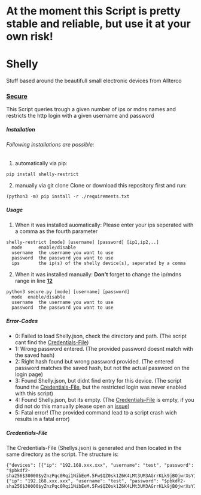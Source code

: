 # At the moment this Script is pretty stable and reliable, but use it at your own risk!

# Shelly
Stuff based around the beautifull small electronic devices from Allterco

### [Secure](Scripts/secure.py)
This Script queries trough a given number of ips or mdns names and restricts the http login with a given username and password

##### Installation
###### Following installations are possible:
1. automatically via pip:
```
pip install shelly-restrict
```
2. manually via git clone
Clone or download this repository first and run:
```
(python3 -m) pip install -r ./requirements.txt
```

##### Usage
1. When it was installed auomatically:
Please enter your ips seperated with a comma as the fourth parameter
```
shelly-restrict [mode] [username] [password] [ip1,ip2,..]
  mode      enable/disable
  username  the username you want to use
  password  the password you want to use
  ips       the ip(s) of the shelly device(s), seperated by a comma
```

2. When it was installed manually:
**Don't** forget to change the ip/mdns range in line **[12](Scripts/secure.py#L12)**
```
python3 secure.py [mode] [username] [password]
  mode  enable/disable
  username  the username you want to use
  password  the password you want to use
```

##### Error-Codes
  - 0: Failed to load Shelly.json, check the directory and path. (The script cant find the [Credentials-File](https://github.com/Floplosion05/Shelly/blob/main/README.md#credentials-file))
  - 1: Wrong password entered. (The provided password doesnt match with the saved hash)
  - 2: Right hash found but wrong password provided. (The entered password matches the saved hash, but not the actual password on the login page)
  - 3: Found Shelly.json, but didnt find entry for this device. (The script found the [Credentials-File](https://github.com/Floplosion05/Shelly/blob/main/README.md#credentials-file), but the restricted login was never enabled with this script)
  - 4: Found Shelly.json, but its empty. (The [Credentials-File](https://github.com/Floplosion05/Shelly/blob/main/README.md#credentials-file) is empty, if you did not do this manually please open an [issue](https://github.com/Floplosion05/Shelly/issues/new))
  - 5: Fatal error! (The provided command lead to a script crash wich results in a fatal error)

##### Credentials-File
The Credentials-File (Shellys.json) is generated and then located in the same directory as the script.
The structure is:
```
{"devices": [{"ip": "192.168.xxx.xxx", "username": "test", "password": "$pbkdf2-sha256$30000$yZnzPqc0Rqi1NibEeM.5Fw$QZ0sk1Z6K4LMt3UM3AGrrKLk9jBOjwrXsY1psfAPY4Q"}, {"ip": "192.168.xxx.xxx", "username": "test", "password": "$pbkdf2-sha256$30000$yZnzPqc0Rqi1NibEeM.5Fw$QZ0sk1Z6K4LMt3UM3AGrrKLk9jBOjwrXsY1psfAPY4Q"}]}
```

